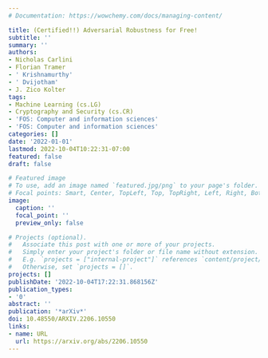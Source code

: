 ```yaml
---
# Documentation: https://wowchemy.com/docs/managing-content/

title: (Certified!!) Adversarial Robustness for Free!
subtitle: ''
summary: ''
authors:
- Nicholas Carlini
- Florian Tramer
- ' Krishnamurthy'
- ' Dvijotham'
- J. Zico Kolter
tags:
- Machine Learning (cs.LG)
- Cryptography and Security (cs.CR)
- 'FOS: Computer and information sciences'
- 'FOS: Computer and information sciences'
categories: []
date: '2022-01-01'
lastmod: 2022-10-04T10:22:31-07:00
featured: false
draft: false

# Featured image
# To use, add an image named `featured.jpg/png` to your page's folder.
# Focal points: Smart, Center, TopLeft, Top, TopRight, Left, Right, BottomLeft, Bottom, BottomRight.
image:
  caption: ''
  focal_point: ''
  preview_only: false

# Projects (optional).
#   Associate this post with one or more of your projects.
#   Simply enter your project's folder or file name without extension.
#   E.g. `projects = ["internal-project"]` references `content/project/deep-learning/index.md`.
#   Otherwise, set `projects = []`.
projects: []
publishDate: '2022-10-04T17:22:31.868156Z'
publication_types:
- '0'
abstract: ''
publication: '*arXiv*'
doi: 10.48550/ARXIV.2206.10550
links:
- name: URL
  url: https://arxiv.org/abs/2206.10550
---
```

